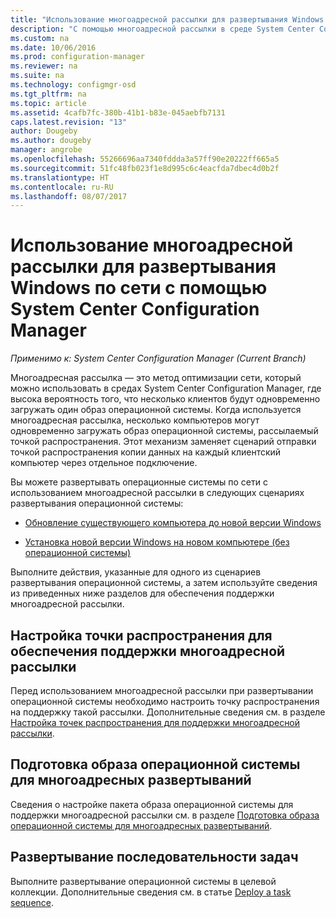 ```yaml
---
title: "Использование многоадресной рассылки для развертывания Windows по сети | Документы Майкрософт"
description: "С помощью многоадресной рассылки в среде System Center Configuration Manager можно обеспечить одновременное скачивание образа операционной системы несколькими компьютерами."
ms.custom: na
ms.date: 10/06/2016
ms.prod: configuration-manager
ms.reviewer: na
ms.suite: na
ms.technology: configmgr-osd
ms.tgt_pltfrm: na
ms.topic: article
ms.assetid: 4cafb7fc-380b-41b1-b83e-045aebfb7131
caps.latest.revision: "13"
author: Dougeby
ms.author: dougeby
manager: angrobe
ms.openlocfilehash: 55266696aa7340fddda3a57ff90e20222ff665a5
ms.sourcegitcommit: 51fc48fb023f1e8d995c6c4eacfda7dbec4d0b2f
ms.translationtype: HT
ms.contentlocale: ru-RU
ms.lasthandoff: 08/07/2017
---
```

# <a name="use-multicast-to-deploy-windows-over-the-network-with-system-center-configuration-manager"></a>Использование многоадресной рассылки для развертывания Windows по сети с помощью System Center Configuration Manager

*Применимо к: System Center Configuration Manager (Current Branch)*

Многоадресная рассылка — это метод оптимизации сети, который можно использовать в средах System Center Configuration Manager, где высока вероятность того, что несколько клиентов будут одновременно загружать один образ операционной системы. Когда используется многоадресная рассылка, несколько компьютеров могут одновременно загружать образ операционной системы, рассылаемый точкой распространения. Этот механизм заменяет сценарий отправки точкой распространения копии данных на каждый клиентский компьютер через отдельное подключение.  

 Вы можете развертывать операционные системы по сети с использованием многоадресной рассылки в следующих сценариях развертывания операционной системы:  

-   [Обновление существующего компьютера до новой версии Windows](refresh-an-existing-computer-with-a-new-version-of-windows.md)  

-   [Установка новой версии Windows на новом компьютере (без операционной системы)](install-new-windows-version-new-computer-bare-metal.md)  

 Выполните действия, указанные для одного из сценариев развертывания операционной системы, а затем используйте сведения из приведенных ниже разделов для обеспечения поддержки многоадресной рассылки.  

##  <a name="BKMK_Configure"></a> Настройка точки распространения для обеспечения поддержки многоадресной рассылки  
 Перед использованием многоадресной рассылки при развертывании операционной системы необходимо настроить точку распространения на поддержку такой рассылки. Дополнительные сведения см. в разделе [Настройка точек распространения для поддержки многоадресной рассылки](../get-started/prepare-site-system-roles-for-operating-system-deployments.md#BKMK_DPMulticast).  

## <a name="prepare-an-operating-system-image-for-multicast-deployments"></a>Подготовка образа операционной системы для многоадресных развертываний  
 Сведения о настройке пакета образа операционной системы для поддержки многоадресной рассылки см. в разделе [Подготовка образа операционной системы для многоадресных развертываний](../get-started/manage-operating-system-images.md#BKMK_OSImageMulticast).  

##  <a name="BKMK_Deploy"></a> Развертывание последовательности задач  
 Выполните развертывание операционной системы в целевой коллекции. Дополнительные сведения см. в статье [Deploy a task sequence](manage-task-sequences-to-automate-tasks.md#BKMK_DeployTS).  
